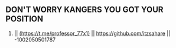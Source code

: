 ## DON'T WORRY KANGERS YOU GOT YOUR POSITION
1.  || [(https://t.me/professor_77x1)](https://t.me/professor_77x1) || https://github.com/itzsahare  || -1002050501787
